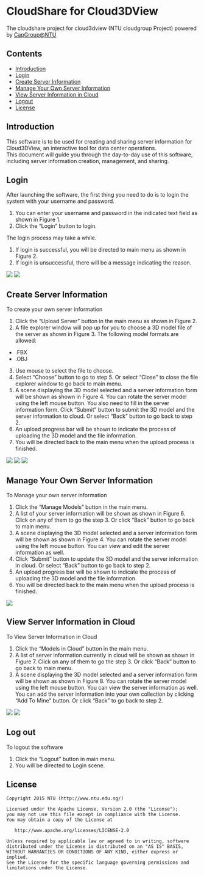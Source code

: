 CloudShare for Cloud3DView
===========================
The cloudshare project for cloud3dview (NTU cloudgroup Project) powered by <a href="http://cap.sce.ntu.edu.sg/">CapGroup@NTU</a>

## Contents
- [Introduction](#introduction)
- [Login](#login)
- [Create Server Information](#create-server-information)
- [Manage Your Own Server Information](#manage-your-own-server-information)
- [View Server Information in Cloud](#view-server-information-in-cloud)
- [Logout](#logout)
- [License](#license)

## Introduction
This software is to be used for creating and sharing server information for Cloud3DView, an interactive tool for data center operations.  
This document will guide you through the day-to-day use of this software, including server information creation, management, and sharing.

## Login
After launching the software, the first thing you need to do is to login the system with your username and password.  

1. You can enter your username and password in the indicated text field as shown in Figure 1.  
2. Click the “Login” button to login.  

The login process may take a while. 

1. If login is successful, you will be directed to main menu as shown in Figure 2.  
2. If login is unsuccessful, there will be a message indicating the reason.  

![](https://github.com/weidaxu1988/cloud3dview_cloudshare/raw/master/screenshorts/login_scene.png)
![](https://github.com/weidaxu1988/cloud3dview_cloudshare/raw/master/screenshorts/main_menu.png)

## Create Server Information
To create your own server information

1. Click the “Upload Server” button in the main menu as shown in Figure 2.
2. A file explorer window will pop up for you to choose a 3D model file of the server as shown in Figure 3. The following model formats are allowed:
 - .FBX
 - .OBJ
3. Use mouse to select the file to choose.
4. Select “Choose” button to go to step 5. Or select “Close” to close the file explorer window to go back to main menu.
5. A scene displaying the 3D model selected and a server information form will be shown as shown in Figure 4. You can rotate the server model using the left mouse button. You also need to fill in the server information form. Click “Submit” button to submit the 3D model and the server information to cloud. Or select “Back” button to go back to step 2.
6. An upload progress bar will be shown to indicate the process of uploading the 3D model and the file information.
7. You will be directed back to the main menu when the upload process is finished.

![](https://github.com/weidaxu1988/cloud3dview_cloudshare/raw/master/screenshorts/file_explorer_window.png)
![](https://github.com/weidaxu1988/cloud3dview_cloudshare/raw/master/screenshorts/server_info_form.png)
![](https://github.com/weidaxu1988/cloud3dview_cloudshare/raw/master/screenshorts/upload_progress.png)

## Manage Your Own Server Information
To Manage your own server information 

1. Click the “Manage Models” button in the main menu.
2. A list of your server information will be shown as shown in Figure 6. Click on any of them to go the step 3. Or click “Back” button to go back to main menu.
3. A scene displaying the 3D model selected and a server information form will be shown as shown in Figure 4. You can rotate the server model using the left mouse button. You can view and edit the server information as well.
4. Click “Submit” button to update the 3D model and the server information in cloud. Or select “Back” button to go back to step 2.
5. An upload progress bar will be shown to indicate the process of uploading the 3D model and the file information.
6. You will be directed back to the main menu when the upload process is finished.

![](https://github.com/weidaxu1988/cloud3dview_cloudshare/raw/master/screenshorts/list_of_user's_own_server_info.png)

## View Server Information in Cloud
To View Server Information in Cloud

1. Click the “Models in Cloud” button in the main menu.
2. A list of server information currently in cloud will be shown as shown in Figure 7. Click on any of them to go the step 3. Or click “Back” button to go back to main menu.
3. A scene displaying the 3D model selected and a server information form will be shown as shown in Figure 8. You can rotate the server model using the left mouse button. You can view the server information as well. You can add the server information into your own collection by clicking “Add To Mine” button. Or click “Back” to go back to step 2.

![](https://github.com/weidaxu1988/cloud3dview_cloudshare/raw/master/screenshorts/list_of_server_info_in_cloud.png)
![](https://github.com/weidaxu1988/cloud3dview_cloudshare/raw/master/screenshorts/server_info_viewing.png)

## Log out
To logout the software

1. Click the “Logout” button in main menu.
2. You will be directed to Login scene.

## License

    Copyright 2015 NTU (http://www.ntu.edu.sg/)

    Licensed under the Apache License, Version 2.0 (the "License");
    you may not use this file except in compliance with the License.
    You may obtain a copy of the License at

       http://www.apache.org/licenses/LICENSE-2.0

    Unless required by applicable law or agreed to in writing, software
    distributed under the License is distributed on an "AS IS" BASIS,
    WITHOUT WARRANTIES OR CONDITIONS OF ANY KIND, either express or implied.
    See the License for the specific language governing permissions and
    limitations under the License.
